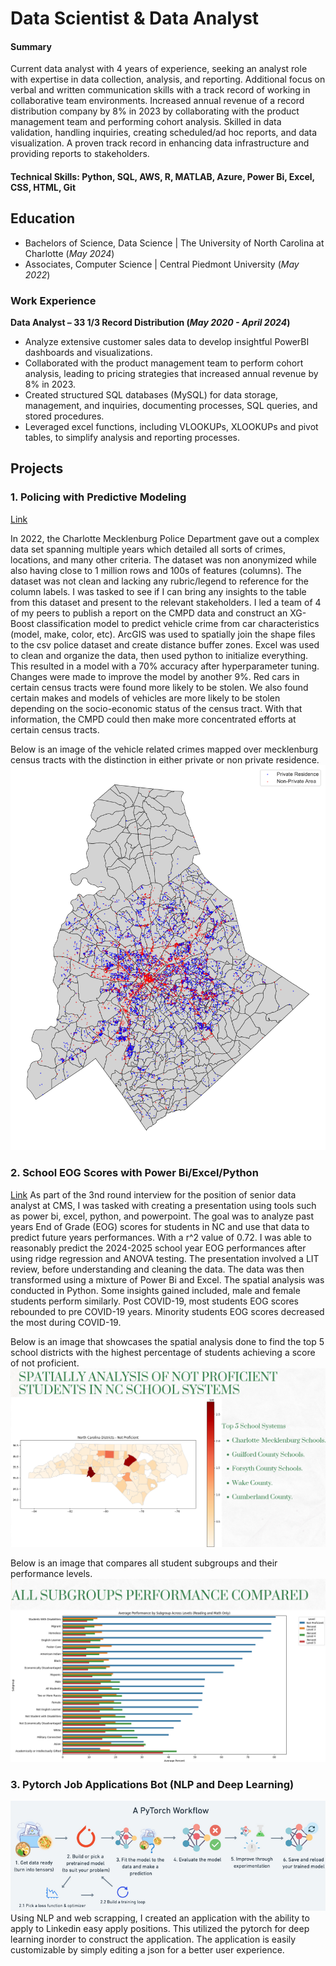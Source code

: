 # Data Scientist & Data Analyst

#### Summary

Current data analyst with 4 years of experience, seeking an analyst role with expertise in data collection, analysis, and reporting. Additional focus on verbal and written communication skills with a track record of working in collaborative team environments. Increased annual revenue of a record distribution company by 8% in 2023 by collaborating with the product management team and performing cohort analysis. Skilled in data validation, handling inquiries, creating scheduled/ad hoc reports, and data visualization. A proven track record in enhancing data infrastructure and providing reports to stakeholders.

#### Technical Skills: Python, SQL, AWS, R, MATLAB, Azure, Power Bi, Excel, CSS, HTML, Git

## Education

- Bachelors of Science, Data Science | The University of North Carolina at Charlotte (_May 2024_)
- Associates, Computer Science | Central Piedmont University (_May 2022_)

### Work Experience
**Data Analyst – 33 1/3 Record Distribution (_May 2020 - April 2024_)**
- Analyze extensive customer sales data to develop insightful PowerBI dashboards and visualizations.
- Collaborated with the product management team to perform cohort analysis, leading to pricing strategies that increased annual revenue by 8% in 2023.
- Created structured SQL databases (MySQL) for data storage, management, and inquiries, documenting processes, SQL queries, and stored procedures.
- Leveraged excel functions, including VLOOKUPs, XLOOKUPs and pivot tables, to simplify analysis and reporting processes.

## Projects
### 1. Policing with Predictive Modeling
[Link](https://github.com/Hippobot/Policing-with-Predictive-Modeling/tree/main)

In 2022, the Charlotte Mecklenburg Police Department gave out a complex data set spanning multiple years which detailed all sorts of crimes, locations, and many other criteria. The dataset was non anonymized while also having close to 1 million rows and 100s of features (columns). The dataset was not clean and lacking any rubric/legend to reference for the column labels. I was tasked to see if I can bring any insights to the table from this dataset and present to the relevant stakeholders. I led a team of 4 of my peers to publish a report on the CMPD data and construct an XG-Boost classification model to predict vehicle crime from car characteristics (model, make, color, etc). ArcGIS was used to spatially join the shape files to the csv police dataset and create distance buffer zones. Excel was used to clean and organize the data, then used python to initialize everything. This resulted in a model with a 70% accuracy after hyperparameter tuning. Changes were made to improve the model by another 9%. Red cars in certain census tracts were found more likely to be stolen. We also found certain makes and models of vehicles are more likely to be stolen depending on the socio-economic status of the census tract. With that information, the CMPD could then make more concentrated efforts at certain census tracts.

Below is an image of the vehicle related crimes mapped over mecklenburg census tracts with the distinction in either private or non private residence.
![CMPD](/assets/img/output.png)

### 2. School EOG Scores with Power Bi/Excel/Python
[Link](https://www.linkedin.com/posts/mahmoud-alhousseiny-613004151_i-recently-took-part-in-a-second-round-interview-activity-7210690177705357313-5M1l?utm_source=share&utm_medium=member_desktop)
As part of the 3nd round interview for the position of senior data analyst at CMS, I was tasked with creating a presentation using tools such as power bi, excel, python, and powerpoint. The goal was to analyze past years End of Grade (EOG) scores for students in NC and use that data to predict future years performances. With a r^2 value of 0.72. I was able to reasonably predict the 2024-2025 school year EOG performances after using ridge regression and ANOVA testing. The presentation involved a LIT review, before understanding and cleaning the data. The data was then transformed using a mixture of Power Bi and Excel. The spatial analysis was conducted in Python. Some insights gained included, male and female students perform similarly. Post COVID-19, most students EOG scores rebounded to pre COVID-19 years. Minority students EOG scores decreased the most during COVID-19.

Below is an image that showcases the spatial analysis done to find the top 5 school districts with the highest percentage of students achieving a score of not proficient.
![CMS](/assets/img/spatial_analysis.png)

Below is an image that compares all student subgroups and their performance levels.
![CMS](/assets/img/compare.png)

### 3. Pytorch Job Applications Bot (NLP and Deep Learning)
![DeepLearning](/assets/img/deep_learning.png)
Using NLP and web scrapping, I created an application with the ability to apply to Linkedin easy apply positions. This utilized the pytorch for deep learning inorder to construct the application. The application is easily customizable by simply editing a json for a better user experience.
